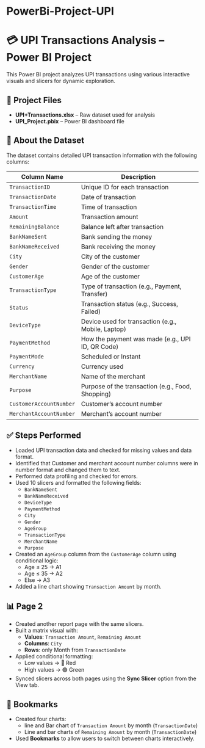 # PowerBi-Project-UPI
# 💳 UPI Transactions Analysis – Power BI Project

This Power BI project analyzes UPI transactions using various interactive visuals and slicers for dynamic exploration.

## 📂 Project Files

- **UPI+Transactions.xlsx** – Raw dataset used for analysis
- **UPI_Project.pbix** – Power BI dashboard file

## 🧾 About the Dataset

The dataset contains detailed UPI transaction information with the following columns:

| Column Name               | Description |
|--------------------------|-------------|
| `TransactionID`          | Unique ID for each transaction |
| `TransactionDate`        | Date of transaction |
| `TransactionTime`        | Time of transaction |
| `Amount`                 | Transaction amount |
| `RemainingBalance`       | Balance left after transaction |
| `BankNameSent`           | Bank sending the money |
| `BankNameReceived`       | Bank receiving the money |
| `City`                   | City of the customer |
| `Gender`                 | Gender of the customer |
| `CustomerAge`            | Age of the customer |
| `TransactionType`        | Type of transaction (e.g., Payment, Transfer) |
| `Status`                 | Transaction status (e.g., Success, Failed) |
| `DeviceType`             | Device used for transaction (e.g., Mobile, Laptop) |
| `PaymentMethod`          | How the payment was made (e.g., UPI ID, QR Code) |
| `PaymentMode`            | Scheduled or Instant |
| `Currency`               | Currency used |
| `MerchantName`           | Name of the merchant |
| `Purpose`                | Purpose of the transaction (e.g., Food, Shopping) |
| `CustomerAccountNumber`  | Customer’s account number |
| `MerchantAccountNumber`  | Merchant’s account number |

## ✅ Steps Performed

- Loaded UPI transaction data and checked for missing values and data format.
- Identified that Customer and merchant account number columns were in number format and changed them to text.
- Performed data profiling and checked for errors.
- Used 10 slicers and formatted the following fields:
  - `BankNameSent`
  - `BankNameReceived`
  - `DeviceType`
  - `PaymentMethod`
  - `City`
  - `Gender`
  - `AgeGroup`
  - `TransactionType`
  - `MerchantName`
  - `Purpose`
- Created an `AgeGroup` column from the `CustomerAge` column using conditional logic:
  - Age ≤ 25 → A1  
  - Age ≤ 35 → A2  
  - Else → A3
- Added a line chart showing `Transaction Amount` by month.

## 📊 Page 2

- Created another report page with the same slicers.
- Built a matrix visual with:
  - **Values**: `Transaction Amount`, `Remaining Amount`
  - **Columns**: `City`
  - **Rows**: only Month from `TransactionDate`
- Applied conditional formatting:
  - Low values → 🔴 Red
  - High values → 🟢 Green
- Synced slicers across both pages using the **Sync Slicer** option from the View tab.

## 🔁 Bookmarks

- Created four charts:
  - line and Bar chart of `Transaction Amount` by month (`TransactionDate`)
  - Line and bar charts of `Remaining Amount` by month (`TransactionDate`)
- Used **Bookmarks** to allow users to switch between charts interactively.
